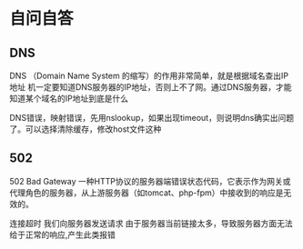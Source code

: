 # 自问自答
## DNS
DNS （Domain Name System 的缩写）的作用非常简单，就是根据域名查出IP地址
机一定要知道DNS服务器的IP地址，否则上不了网。通过DNS服务器，才能知道某个域名的IP地址到底是什么

DNS错误，映射错误，先用nslookup，如果出现timeout，则说明dns确实出问题了。可以选择清除缓存，修改host文件这种

## 502
502 Bad Gateway 一种HTTP协议的服务器端错误状态代码，它表示作为网关或代理角色的服务器，从上游服务器（如tomcat、php-fpm）中接收到的响应是无效的。

连接超时 我们向服务器发送请求 由于服务器当前链接太多，导致服务器方面无法给于正常的响应,产生此类报错